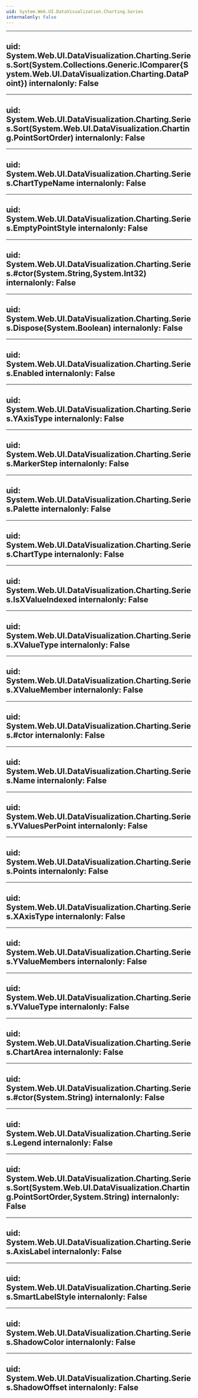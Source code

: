 ```yaml
---
uid: System.Web.UI.DataVisualization.Charting.Series
internalonly: False
---
```


---
uid: System.Web.UI.DataVisualization.Charting.Series.Sort(System.Collections.Generic.IComparer{System.Web.UI.DataVisualization.Charting.DataPoint})
internalonly: False
---

---
uid: System.Web.UI.DataVisualization.Charting.Series.Sort(System.Web.UI.DataVisualization.Charting.PointSortOrder)
internalonly: False
---

---
uid: System.Web.UI.DataVisualization.Charting.Series.ChartTypeName
internalonly: False
---

---
uid: System.Web.UI.DataVisualization.Charting.Series.EmptyPointStyle
internalonly: False
---

---
uid: System.Web.UI.DataVisualization.Charting.Series.#ctor(System.String,System.Int32)
internalonly: False
---

---
uid: System.Web.UI.DataVisualization.Charting.Series.Dispose(System.Boolean)
internalonly: False
---

---
uid: System.Web.UI.DataVisualization.Charting.Series.Enabled
internalonly: False
---

---
uid: System.Web.UI.DataVisualization.Charting.Series.YAxisType
internalonly: False
---

---
uid: System.Web.UI.DataVisualization.Charting.Series.MarkerStep
internalonly: False
---

---
uid: System.Web.UI.DataVisualization.Charting.Series.Palette
internalonly: False
---

---
uid: System.Web.UI.DataVisualization.Charting.Series.ChartType
internalonly: False
---

---
uid: System.Web.UI.DataVisualization.Charting.Series.IsXValueIndexed
internalonly: False
---

---
uid: System.Web.UI.DataVisualization.Charting.Series.XValueType
internalonly: False
---

---
uid: System.Web.UI.DataVisualization.Charting.Series.XValueMember
internalonly: False
---

---
uid: System.Web.UI.DataVisualization.Charting.Series.#ctor
internalonly: False
---

---
uid: System.Web.UI.DataVisualization.Charting.Series.Name
internalonly: False
---

---
uid: System.Web.UI.DataVisualization.Charting.Series.YValuesPerPoint
internalonly: False
---

---
uid: System.Web.UI.DataVisualization.Charting.Series.Points
internalonly: False
---

---
uid: System.Web.UI.DataVisualization.Charting.Series.XAxisType
internalonly: False
---

---
uid: System.Web.UI.DataVisualization.Charting.Series.YValueMembers
internalonly: False
---

---
uid: System.Web.UI.DataVisualization.Charting.Series.YValueType
internalonly: False
---

---
uid: System.Web.UI.DataVisualization.Charting.Series.ChartArea
internalonly: False
---

---
uid: System.Web.UI.DataVisualization.Charting.Series.#ctor(System.String)
internalonly: False
---

---
uid: System.Web.UI.DataVisualization.Charting.Series.Legend
internalonly: False
---

---
uid: System.Web.UI.DataVisualization.Charting.Series.Sort(System.Web.UI.DataVisualization.Charting.PointSortOrder,System.String)
internalonly: False
---

---
uid: System.Web.UI.DataVisualization.Charting.Series.AxisLabel
internalonly: False
---

---
uid: System.Web.UI.DataVisualization.Charting.Series.SmartLabelStyle
internalonly: False
---

---
uid: System.Web.UI.DataVisualization.Charting.Series.ShadowColor
internalonly: False
---

---
uid: System.Web.UI.DataVisualization.Charting.Series.ShadowOffset
internalonly: False
---
